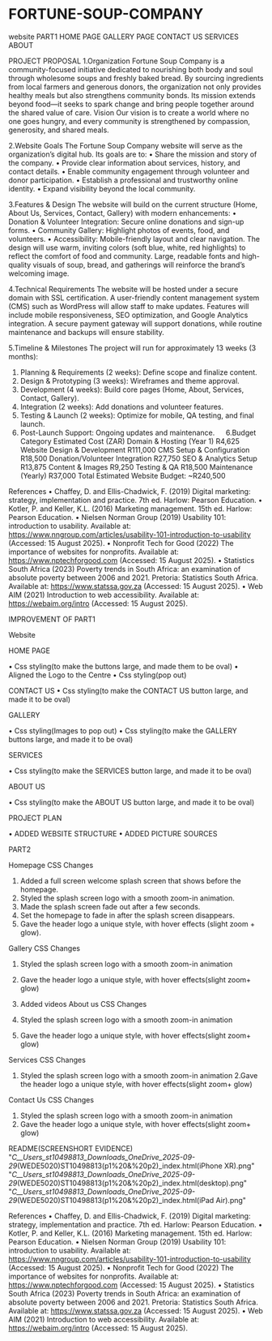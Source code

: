 # FORTUNE-SOUP-COMPANY
website
PART1
HOME PAGE
GALLERY PAGE
CONTACT US
SERVICES
ABOUT




PROJECT PROPOSAL
1.Organization
Fortune Soup Company is a community-focused initiative dedicated to nourishing both body and soul through wholesome soups and freshly baked bread. By sourcing ingredients from local farmers and generous donors, the organization not only provides healthy meals but also strengthens community bonds. Its mission extends beyond food—it seeks to spark change and bring people together around the shared value of care.
Vision
Our vision is to create a world where no one goes hungry, and every community is strengthened by compassion, generosity, and shared meals.


2.Website Goals
The Fortune Soup Company website will serve as the organization’s digital hub. Its goals are to:
•	Share the mission and story of the company.
•	Provide clear information about services, history, and contact details.
•	Enable community engagement through volunteer and donor participation.
•	Establish a professional and trustworthy online identity.
•	Expand visibility beyond the local community.

3.Features & Design
The website will build on the current structure (Home, About Us, Services, Contact, Gallery) with modern enhancements:
•	Donation & Volunteer Integration: Secure online donations and sign-up forms.
•	Community Gallery: Highlight photos of events, food, and volunteers.
•	Accessibility: Mobile-friendly layout and clear navigation.
The design will use warm, inviting colors (soft blue, white, red highlights) to reflect the comfort of food and community. Large, readable fonts and high-quality visuals of soup, bread, and gatherings will reinforce the brand’s welcoming image.


4.Technical Requirements
The website will be hosted under a secure domain with SSL certification. A user-friendly content management system (CMS) such as WordPress will allow staff to make updates. Features will include mobile responsiveness, SEO optimization, and Google Analytics integration. A secure payment gateway will support donations, while routine maintenance and backups will ensure stability.

5.Timeline & Milestones
The project will run for approximately 13 weeks (3 months):
1.	Planning & Requirements (2 weeks): Define scope and finalize content.
2.	Design & Prototyping (3 weeks): Wireframes and theme approval.
3.	Development (4 weeks): Build core pages (Home, About, Services, Contact, Gallery).
4.	Integration (2 weeks): Add donations and volunteer features.
5.	Testing & Launch (2 weeks): Optimize for mobile, QA testing, and final launch.
6.	Post-Launch Support: Ongoing updates and maintenance.
  
6.Budget
Category	Estimated Cost (ZAR)
Domain & Hosting (Year 1)	R4,625
Website Design & Development	R111,000
CMS Setup & Configuration	R18,500
Donation/Volunteer Integration	R27,750
SEO & Analytics Setup	R13,875
Content & Images	R9,250
Testing & QA	R18,500
Maintenance (Yearly)	R37,000
Total Estimated Website Budget: ~R240,500


 
 
References
•	Chaffey, D. and Ellis-Chadwick, F. (2019) Digital marketing: strategy, implementation and practice. 7th ed. Harlow: Pearson Education.
•	Kotler, P. and Keller, K.L. (2016) Marketing management. 15th ed. Harlow: Pearson Education.
•	Nielsen Norman Group (2019) Usability 101: introduction to usability. Available at: https://www.nngroup.com/articles/usability-101-introduction-to-usability (Accessed: 15 August 2025).
•	Nonprofit Tech for Good (2022) The importance of websites for nonprofits. Available at: https://www.nptechforgood.com (Accessed: 15 August 2025).
•	Statistics South Africa (2023) Poverty trends in South Africa: an examination of absolute poverty between 2006 and 2021. Pretoria: Statistics South Africa. Available at: https://www.statssa.gov.za (Accessed: 15 August 2025).
•	Web AIM (2021) Introduction to web accessibility. Available at: https://webaim.org/intro (Accessed: 15 August 2025).

IMPROVEMENT OF PART1

Website

HOME PAGE

•	Css styling(to make the buttons large, and made them to be oval)
•	Aligned the Logo to the Centre
•	Css styling(pop out)

CONTACT US
•	Css styling(to make the CONTACT US button large, and made it to be oval)

GALLERY

•	Css styling(Images to pop out)
•	Css styling(to make the GALLERY buttons large, and made it to be oval)

SERVICES

•	Css styling(to make the  SERVICES button  large, and made it  to be oval)

ABOUT US

•	Css styling(to make the ABOUT US button  large, and made it to be oval)


PROJECT PLAN

•	ADDED  WEBSITE STRUCTURE
•	ADDED   PICTURE SOURCES

PART2

   Homepage CSS Changes

1.	Added a full screen welcome splash screen that shows before the homepage.
2.	Styled the splash screen logo with a smooth zoom-in animation.
3.	Made the splash screen fade out after a few seconds.
4.	Set the homepage to fade in after the splash screen disappears.
5.	Gave the header logo a unique style, with hover effects (slight zoom + glow).

   Gallery CSS Changes

1.	Styled the splash screen logo with a smooth zoom-in animation
2.	Gave the header logo a unique style, with hover effects(slight zoom+ glow)
3.	Added videos
   About us CSS Changes

1.	Styled the splash screen logo with a smooth zoom-in animation
2.	Gave the header logo a unique style, with hover effects(slight zoom+ glow)

   Services CSS Changes

1.	Styled the splash screen logo with a smooth zoom-in animation
2.Gave the header logo a unique style, with hover effects(slight zoom+ glow)

   Contact Us CSS Changes

1.	Styled the splash screen logo with a smooth zoom-in animation
2.	Gave the header logo a unique style, with hover effects(slight zoom+ glow)


README(SCREENSHORT EVIDENCE)
"_C__Users_st10498813_Downloads_OneDrive_2025-09-29_(WEDE5020)ST10498813(p1%20&%20p2)_index.html(iPhone XR).png"
"_C__Users_st10498813_Downloads_OneDrive_2025-09-29_(WEDE5020)ST10498813(p1%20&%20p2)_index.html(desktop).png"
"_C__Users_st10498813_Downloads_OneDrive_2025-09-29_(WEDE5020)ST10498813(p1%20&%20p2)_index.html(iPad Air).png"

References
•	Chaffey, D. and Ellis-Chadwick, F. (2019) Digital marketing: strategy, implementation and practice. 7th ed. Harlow: Pearson Education.
•	Kotler, P. and Keller, K.L. (2016) Marketing management. 15th ed. Harlow: Pearson Education.
•	Nielsen Norman Group (2019) Usability 101: introduction to usability. Available at: https://www.nngroup.com/articles/usability-101-introduction-to-usability (Accessed: 15 August 2025).
•	Nonprofit Tech for Good (2022) The importance of websites for nonprofits. Available at: https://www.nptechforgood.com (Accessed: 15 August 2025).
•	Statistics South Africa (2023) Poverty trends in South Africa: an examination of absolute poverty between 2006 and 2021. Pretoria: Statistics South Africa. Available at: https://www.statssa.gov.za (Accessed: 15 August 2025).
•	Web AIM (2021) Introduction to web accessibility. Available at: https://webaim.org/intro (Accessed: 15 August 2025).





